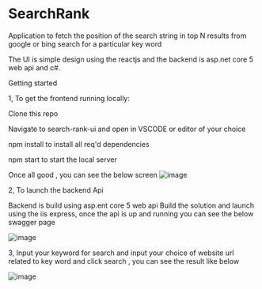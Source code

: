 # SearchRank
Application to fetch the position of the search string in top N results from google or bing search for  a particular key word 

The UI is simple design using  the reactjs and the backend is asp.net core 5 web api and c#.


Getting started

1, To get the frontend running locally:

Clone this repo

Navigate to search-rank-ui  and open in VSCODE or editor of your  choice 

npm install to install all req'd dependencies

npm start to start the local server

Once all good , you can see the below screen 
![image](https://user-images.githubusercontent.com/11384742/104116584-e6950a80-536d-11eb-83c4-eb7ff2b82973.png)


2, To launch the backend Api 

Backend is build using asp.ent core 5 web api
Build the solution and launch using the iis express, once the api is up and running you can see the below swagger page 


![image](https://user-images.githubusercontent.com/11384742/104116661-bb5eeb00-536e-11eb-807e-7b881fafbedc.png)


3, Input your keyword for search and input your choice of website url related to key word and click search , you can see the result like below 

![image](https://user-images.githubusercontent.com/11384742/104116557-b188b800-536d-11eb-950c-d62e371b5c6f.png)
